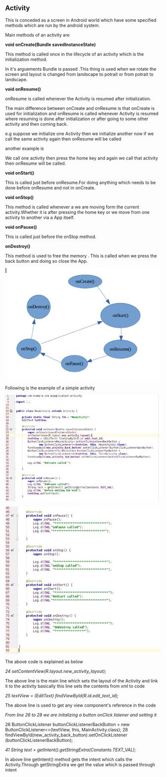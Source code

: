 Activity
------
This is conceded as a screen in Android world which have some specified methods which are run by the android system.

Main methods of an activity are

**void onCreate(Bundle savedInstanceState)**

This method is called once in the lifecycle of an activity which is the initialization method.

In it's arguements Bundle is passed .This thing is used when we rotate the screen and layout is changed from landscape to potrait or from potrait to landscape.


**void onResume()**

onResume is called  whenever the Activity is resumed after initialization.

The main difference between onCreate and onResume is  that onCreate is used for initialization and  onResume is called whenever Activity is resumed where resuming is done after initialization or after going to some other activity and then coming back.

e.g suppose we  initialize one  Activity then we initialize another now if we call the same activity again then onResume will be called

another example is

We call one activity then press the home key and again we call that activity then onResume will be called.

**void onStart()**

This is called just before onResume.For doing anything which needs to be done before onResume and not in onCreate.

**void onStop()**

This method is called whenever a we are moving form the current activity.Whether it is after pressing the home key or we move from one activity to another via a App itself.

**void onPause()**

This is called just before the onStop method.

**onDestroy()**

This method is used to free the memory .
This is called when we press the back button and doing so close the App.

![Alt text](./activity_lifecycle.png)


Following is the example of a  simple activity

![Alt text](./activity_code.png)

![Alt text](./activity_code_cont.png)


The above code is explained as below

*24 setContentView(R.layout.new_activity_layout);*

The above line is the main line which sets the layout of the Activity and link it to the activity basically this line sets the contents from xml to code

*25 textView = (EditText) findViewById(R.id.edit_text_id);*

The above line is used to get any view component's reference in the code  

*From line 26 to 28 we are initalizing a button onClick listener and setting it*

26 ButtonClickListener<MainActivity> buttonClickListenerBackButton =
        new ButtonClickListener<>(textView, this, MainActivity.class);
28 findViewById(new_activity_back_button).setOnClickListener (buttonClickListenerBackButton);


*41 String text = getIntent().getStringExtra(Constants.TEXT_VAL);*


 In above line getIntent() method gets the intent which calls the Activity.Through getStringExtra we get the value which is passed through intent
